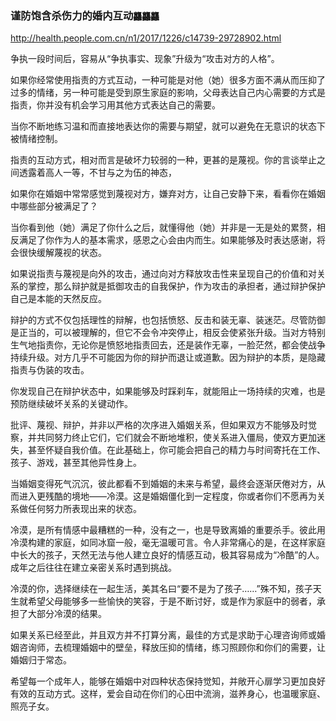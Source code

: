 ### 谨防饱含杀伤力的婚内互动`龘龘龘`
http://health.people.com.cn/n1/2017/1226/c14739-29728902.html

争执一段时间后，容易从“争执事实、现象”升级为“攻击对方的人格”。

如果你经常使用指责的方式互动，一种可能是对他（她）很多方面不满从而压抑了过多的情绪，另一种可能是受到原生家庭的影响，父母表达自己内心需要的方式是指责，你并没有机会学习用其他方式表达自己的需要。

当你不断地练习温和而直接地表达你的需要与期望，就可以避免在无意识的状态下被情绪控制。

指责的互动方式，相对而言是破坏力较弱的一种，更甚的是蔑视。你的言谈举止之间透露着高人一等，不甘与之为伍的神态，

如果你在婚姻中常常感觉到蔑视对方，嫌弃对方，让自己安静下来，看看你在婚姻中哪些部分被满足了？

当你看到他（她）满足了你什么之后，就懂得他（她）并非是一无是处的累赘，相反满足了你作为人的基本需求，感恩之心会由内而生。如果能够及时表达感谢，将会很快缓解蔑视的状态。

如果说指责与蔑视是向外的攻击，通过向对方释放攻击性来呈现自己的价值和对关系的掌控，那么辩护就是抵御攻击的自我保护，作为攻击的承担者，通过辩护保护自己是本能的天然反应。

辩护的方式不仅包括理性的辩解，也包括愤怒、反击和装无辜、装迷茫。尽管防御是正当的，可以被理解的，但它不会令冲突停止，相反会使紧张升级。当对方特别生气地指责你，无论你是愤怒地指责回去，还是装作无辜，一脸茫然，都会使战争持续升级。对方几乎不可能因为你的辩护而退让或道歉。因为辩护的本质，是隐藏指责与伪装的攻击。

你发现自己在辩护状态中，如果能够及时踩刹车，就能阻止一场持续的灾难，也是预防继续破坏关系的关键动作。

批评、蔑视、辩护，并非以严格的次序进入婚姻关系，但如果双方不能够及时觉察，并共同努力终止它们，它们就会不断地堆积，使关系进入僵局，使双方更加迷失，甚至怀疑自我价值。在此基础上，你可能会把自己的精力与时间寄托在工作、孩子、游戏，甚至其他异性身上。

当婚姻变得死气沉沉，彼此都看不到婚姻的未来与希望，最终会逐渐厌倦对方，从而进入更残酷的境地——冷漠。这是婚姻僵化到一定程度，你或者你们不愿再为关系做任何努力所表现出来的状态。

冷漠，是所有情感中最糟糕的一种，没有之一，也是导致离婚的重要杀手。彼此用冷漠构建的家庭，如同冰窟一般，毫无温暖可言。令人非常痛心的是，在这样家庭中长大的孩子，天然无法与他人建立良好的情感互动，极其容易成为“冷酷”的人。成年之后往往在建立亲密关系时遇到挑战。

冷漠的你，选择继续在一起生活，美其名曰“要不是为了孩子……”殊不知，孩子天生就希望父母能够多一些愉快的笑容，于是不断讨好，或是作为家庭中的弱者，承担了大部分冷漠的结果。

如果关系已经至此，并且双方并不打算分离，最佳的方式是求助于心理咨询师或婚姻咨询师，去梳理婚姻中的壁垒，释放压抑的情绪，练习照顾你和你们的需要，让婚姻归于常态。

希望每一个成年人，能够在婚姻中对四种状态保持觉知，并敞开心扉学习更加良好有效的互动方式。这样，爱会自动在你们的心田中流淌，滋养身心，也温暖家庭、照亮子女。

